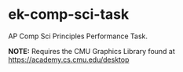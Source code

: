 # ek-comp-sci-task
AP Comp Sci Principles Performance Task.

**NOTE:** Requires the CMU Graphics Library found at https://academy.cs.cmu.edu/desktop
